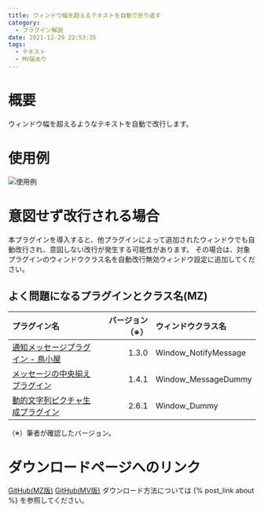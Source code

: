 ```yaml
---
title: ウィンドウ幅を超えるテキストを自動で折り返す
category:
  - プラグイン解説
date: 2021-12-29 22:53:35
tags:
  - テキスト
  - MV版あり
---
```


# 概要

ウィンドウ幅を超えるようなテキストを自動で改行します。

# 使用例

![使用例](auto-line-break.png "使用例")

# 意図せず改行される場合

本プラグインを導入すると、他プラグインによって追加されたウィンドウでも自動改行され、意図しない改行が発生する可能性があります。
その場合は、対象プラグインのウィンドウクラス名を自動改行無効ウィンドウ設定に追加してください。

## よく問題になるプラグインとクラス名(MZ)

|プラグイン名|バージョン（※）|ウィンドウクラス名|
|:---------|---------:|:----------------|
|[通知メッセージプラグイン - 鳥小屋](https://torigoya-plugin.rutan.dev/map/notifyMessage/)|1.3.0|Window_NotifyMessage|
|[メッセージの中央揃えプラグイン](https://github.com/triacontane/RPGMakerMV/blob/mz_master/MessageAlignCenter.js)|1.4.1|Window_MessageDummy|
|[動的文字列ピクチャ生成プラグイン](https://github.com/triacontane/RPGMakerMV/blob/mz_master/DTextPicture.js)|2.6.1|Window_Dummy|

（※）筆者が確認したバージョン。

# ダウンロードページへのリンク

[GitHub(MZ版)](https://github.com/elleonard/DarkPlasma-MZ-Plugins/blob/release/DarkPlasma_AutoLineBreak.js)
[GitHub(MV版)](https://github.com/elleonard/DarkPlasma-MV-Plugins/blob/release/DarkPlasma_AutoLineBreak.js)
ダウンロード方法については {% post_link about %} を参照してください。
